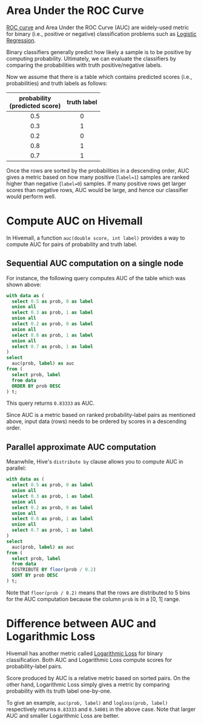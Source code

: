 <!--
  Licensed to the Apache Software Foundation (ASF) under one
  or more contributor license agreements.  See the NOTICE file
  distributed with this work for additional information
  regarding copyright ownership.  The ASF licenses this file
  to you under the Apache License, Version 2.0 (the
  "License"); you may not use this file except in compliance
  with the License.  You may obtain a copy of the License at

    http://www.apache.org/licenses/LICENSE-2.0

  Unless required by applicable law or agreed to in writing,
  software distributed under the License is distributed on an
  "AS IS" BASIS, WITHOUT WARRANTIES OR CONDITIONS OF ANY
  KIND, either express or implied.  See the License for the
  specific language governing permissions and limitations
  under the License.
-->

<!-- toc -->

# Area Under the ROC Curve

[ROC curve](https://en.wikipedia.org/wiki/Receiver_operating_characteristic) and Area Under the ROC Curve (AUC) are widely-used metric for binary (i.e., positive or negative) classification problems such as [Logistic Regression](../binaryclass/a9a_lr.html).

Binary classifiers generally predict how likely a sample is to be positive by computing probability. Ultimately, we can evaluate the classifiers by comparing the probabilities with truth positive/negative labels.

Now we assume that there is a table which contains predicted scores (i.e., probabilities) and truth labels as follows:

| probability<br/>(predicted score) | truth label |
|:---:|:---:|
| 0.5 | 0 |
| 0.3 | 1 |
| 0.2 | 0 |
| 0.8 | 1 |
| 0.7 | 1 |

Once the rows are sorted by the probabilities in a descending order, AUC gives a metric based on how many positive (`label=1`) samples are ranked higher than negative (`label=0`) samples. If many positive rows get larger scores than negative rows, AUC would be large, and hence our classifier would perform well.

# Compute AUC on Hivemall

In Hivemall, a function `auc(double score, int label)` provides a way to compute AUC for pairs of probability and truth label.

## Sequential AUC computation on a single node

For instance, the following query computes AUC of the table which was shown above:

```sql
with data as (
  select 0.5 as prob, 0 as label
  union all
  select 0.3 as prob, 1 as label
  union all
  select 0.2 as prob, 0 as label
  union all
  select 0.8 as prob, 1 as label
  union all
  select 0.7 as prob, 1 as label
)
select
  auc(prob, label) as auc
from (
  select prob, label
  from data
  ORDER BY prob DESC
) t;
```

This query returns `0.83333` as AUC.

Since AUC is a metric based on ranked probability-label pairs as mentioned above, input data (rows) needs to be ordered by scores in a descending order.

## Parallel approximate AUC computation

Meanwhile, Hive's `distribute by` clause allows you to compute AUC in parallel:

```sql
with data as (
  select 0.5 as prob, 0 as label
  union all
  select 0.3 as prob, 1 as label
  union all
  select 0.2 as prob, 0 as label
  union all
  select 0.8 as prob, 1 as label
  union all
  select 0.7 as prob, 1 as label
)
select
  auc(prob, label) as auc
from (
  select prob, label
  from data
  DISTRIBUTE BY floor(prob / 0.2)
  SORT BY prob DESC
) t;
```

Note that `floor(prob / 0.2)` means that the rows are distributed to 5 bins for the AUC computation because the column `prob` is in a [0, 1] range.

# Difference between AUC and Logarithmic Loss

Hivemall has another metric called [Logarithmic Loss](stat_eval.html#logarithmic-loss) for binary classification. Both AUC and Logarithmic Loss compute scores for probability-label pairs.

Score produced by AUC is a relative metric based on sorted pairs. On the other hand, Logarithmic Loss simply gives a metric by comparing probability with its truth label one-by-one.

To give an example, `auc(prob, label)` and `logloss(prob, label)` respectively returns `0.83333` and `0.54001` in the above case. Note that larger AUC and smaller Logarithmic Loss are better.
